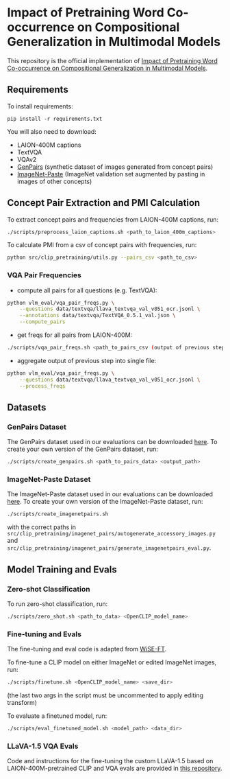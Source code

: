 # Impact of Pretraining Word Co-occurrence on Compositional Generalization in Multimodal Models
This repository is the official implementation of [Impact of Pretraining Word Co-occurrence on Compositional Generalization in Multimodal Models](https://arxiv.org/abs/2507.08000).

## Requirements

To install requirements:

```setup
pip install -r requirements.txt
```

You will also need to download:
- LAION-400M captions
- TextVQA
- VQAv2
- [GenPairs](https://huggingface.co/datasets/helenqu/GenPairs) (synthetic dataset of images generated from concept pairs)
- [ImageNet-Paste](https://huggingface.co/datasets/helenqu/ImageNet-Paste) (ImageNet validation set augmented by pasting in images of other concepts)

## Concept Pair Extraction and PMI Calculation

To extract concept pairs and frequencies from LAION-400M captions, run:

```bash
./scripts/preprocess_laion_captions.sh <path_to_laion_400m_captions>
```

To calculate PMI from a csv of concept pairs with frequencies, run:

```bash
python src/clip_pretraining/utils.py --pairs_csv <path_to_csv>
```

### VQA Pair Frequencies

- compute all pairs for all questions (e.g. TextVQA): 
```bash
python vlm_eval/vqa_pair_freqs.py \
    --questions data/textvqa/llava_textvqa_val_v051_ocr.jsonl \
    --annotations data/textvqa/TextVQA_0.5.1_val.json \
    --compute_pairs
```
- get freqs for all pairs from LAION-400M: 
```bash
./scripts/vqa_pair_freqs.sh <path_to_pairs_csv (output of previous step)>
```

- aggregate output of previous step into single file: 
```bash
python vlm_eval/vqa_pair_freqs.py \
    --questions data/textvqa/llava_textvqa_val_v051_ocr.jsonl \
    --process_freqs
```

## Datasets

### GenPairs Dataset
The GenPairs dataset used in our evaluations can be downloaded [here](https://huggingface.co/datasets/helenqu/GenPairs).
To create your own version of the GenPairs dataset, run:

```bash
./scripts/create_genpairs.sh <path_to_pairs_data> <output_path>
```

### ImageNet-Paste Dataset
The ImageNet-Paste dataset used in our evaluations can be downloaded [here](https://huggingface.co/datasets/helenqu/ImageNet-Paste).
To create your own version of the ImageNet-Paste dataset, run:

```bash
./scripts/create_imagenetpairs.sh
```
with the correct paths in `src/clip_pretraining/imagenet_pairs/autogenerate_accessory_images.py` and `src/clip_pretraining/imagenet_pairs/generate_imagenetpairs_eval.py`.

## Model Training and Evals

### Zero-shot Classification

To run zero-shot classification, run:

```bash
./scripts/zero_shot.sh <path_to_data> <OpenCLIP_model_name>
```

### Fine-tuning and Evals
The fine-tuning and eval code is adapted from [WiSE-FT](https://github.com/mlfoundations/wise-ft/tree/master).

To fine-tune a CLIP model on either ImageNet or edited ImageNet images, run:

```bash
./scripts/finetune.sh <OpenCLIP_model_name> <save_dir>
```

(the last two args in the script must be uncommented to apply editing transform)

To evaluate a finetuned model, run:

```bash
./scripts/eval_finetuned_model.sh <model_path> <data_dir>
```

### LLaVA-1.5 VQA Evals

Code and instructions for the fine-tuning the custom LLaVA-1.5 based on LAION-400M-pretrained CLIP and VQA evals are provided in [this repository](https://github.com/helenqu/llava-pretraining-pmi).


